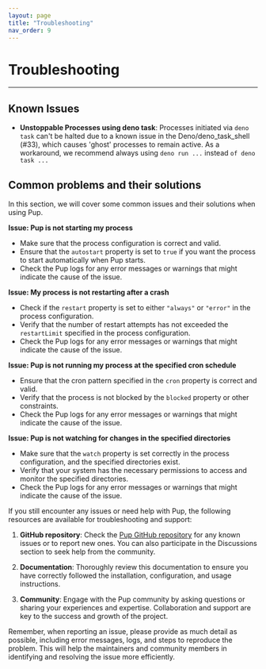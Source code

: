 ```yaml
---
layout: page
title: "Troubleshooting"
nav_order: 9
---
```


# Troubleshooting

---

## Known Issues

- **Unstoppable Processes using deno task**: Processes initiated via `deno task` can't be halted due to a known issue in the Deno/deno_task_shell (#33), which causes 'ghost' processes to remain
  active. As a workaround, we recommend always using `deno run ...` instead `of deno task ...`

## Common problems and their solutions

In this section, we will cover some common issues and their solutions when using Pup.

**Issue: Pup is not starting my process**

- Make sure that the process configuration is correct and valid.
- Ensure that the `autostart` property is set to `true` if you want the process to start automatically when Pup starts.
- Check the Pup logs for any error messages or warnings that might indicate the cause of the issue.

**Issue: My process is not restarting after a crash**

- Check if the `restart` property is set to either `"always"` or `"error"` in the process configuration.
- Verify that the number of restart attempts has not exceeded the `restartLimit` specified in the process configuration.
- Check the Pup logs for any error messages or warnings that might indicate the cause of the issue.

**Issue: Pup is not running my process at the specified cron schedule**

- Ensure that the cron pattern specified in the `cron` property is correct and valid.
- Verify that the process is not blocked by the `blocked` property or other constraints.
- Check the Pup logs for any error messages or warnings that might indicate the cause of the issue.

**Issue: Pup is not watching for changes in the specified directories**

- Make sure that the `watch` property is set correctly in the process configuration, and the specified directories exist.
- Verify that your system has the necessary permissions to access and monitor the specified directories.
- Check the Pup logs for any error messages or warnings that might indicate the cause of the issue.

If you still encounter any issues or need help with Pup, the following resources are available for troubleshooting and support:

1. **GitHub repository**: Check the [Pup GitHub repository](https://github.com/hexagon/pup) for any known issues or to report new ones. You can also participate in the Discussions section to seek help
   from the community.

2. **Documentation**: Thoroughly review this documentation to ensure you have correctly followed the installation, configuration, and usage instructions.

3. **Community**: Engage with the Pup community by asking questions or sharing your experiences and expertise. Collaboration and support are key to the success and growth of the project.

Remember, when reporting an issue, please provide as much detail as possible, including error messages, logs, and steps to reproduce the problem. This will help the maintainers and community members
in identifying and resolving the issue more efficiently.

